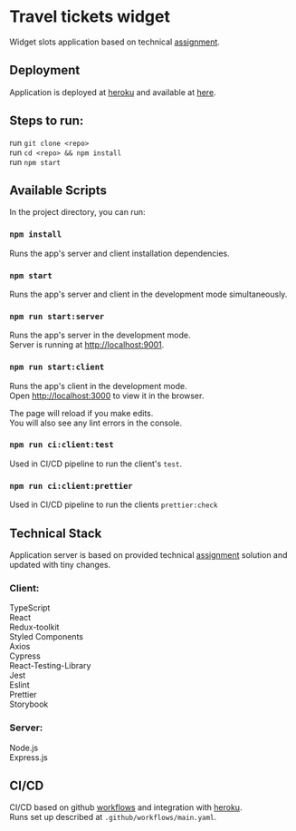 # Travel tickets widget

Widget slots application based on technical [assignment](https://github.com/Travix-International/fe-tech-test/tree/master/assignment-02).

## Deployment

Application is deployed at [heroku](https://www.heroku.com/) and available at [here](https://travix-widget-slot-client.herokuapp.com/).

## Steps to run:

run `git clone <repo>` \
run `cd <repo> && npm install` \
run `npm start`

## Available Scripts

In the project directory, you can run:

### `npm install`

Runs the app's server and client installation dependencies.

### `npm start`

Runs the app's server and client in the development mode simultaneously.

### `npm run start:server`

Runs the app's server in the development mode.\
Server is running at [http://localhost:9001](http://localhost:9001).

### `npm run start:client`

Runs the app's client in the development mode.\
Open [http://localhost:3000](http://localhost:3000) to view it in the browser.

The page will reload if you make edits.\
You will also see any lint errors in the console.

### `npm run ci:client:test`

Used in CI/CD pipeline to run the client's `test`.

### `npm run ci:client:prettier`

Used in CI/CD pipeline to run the clients `prettier:check`

## Technical Stack

Application server is based on provided technical [assignment](https://github.com/Travix-International/fe-tech-test/tree/master/assignment-02) solution and updated with tiny changes.

### Client:

TypeScript\
React\
Redux-toolkit\
Styled Components\
Axios\
Cypress\
React-Testing-Library\
Jest\
Eslint\
Prettier\
Storybook

### Server:

Node.js\
Express.js

## CI/CD

CI/CD based on github [workflows](https://docs.github.com/en/actions/learn-github-actions/introduction-to-github-actions#create-an-example-workflow) and integration with [heroku](https://www.heroku.com/).\
Runs set up described at `.github/workflows/main.yaml`.